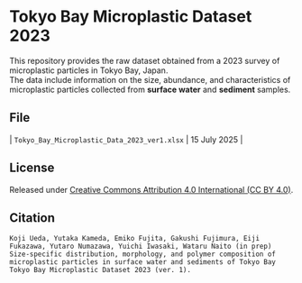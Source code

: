 # Tokyo Bay Microplastic Dataset 2023

This repository provides the raw dataset obtained from a 2023 survey of microplastic particles in Tokyo Bay, Japan.  
The data include information on the size, abundance, and characteristics of microplastic particles collected from **surface water** and **sediment** samples.

## File
| `Tokyo_Bay_Microplastic_Data_2023_ver1.xlsx` | 15 July 2025 |

## License
Released under [Creative Commons Attribution 4.0 International (CC BY 4.0)](https://creativecommons.org/licenses/by/4.0/).  

## Citation
```text
Koji Ueda, Yutaka Kameda, Emiko Fujita, Gakushi Fujimura, Eiji Fukazawa, Yutaro Numazawa, Yuichi Iwasaki, Wataru Naito (in prep) Size-specific distribution, morphology, and polymer composition of microplastic particles in surface water and sediments of Tokyo Bay
Tokyo Bay Microplastic Dataset 2023 (ver. 1).
